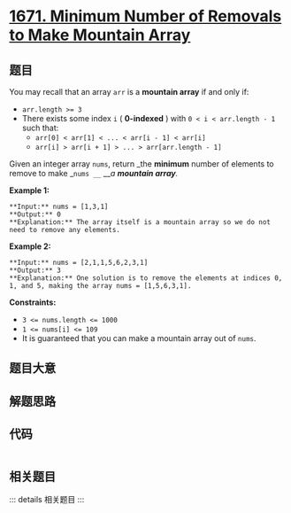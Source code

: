 # [1671. Minimum Number of Removals to Make Mountain Array](https://leetcode.com/problems/minimum-number-of-removals-to-make-mountain-array)

## 题目

You may recall that an array `arr` is a **mountain array** if and only if:

  * `arr.length >= 3`
  * There exists some index `i` ( **0-indexed** ) with `0 < i < arr.length - 1` such that: 
    * `arr[0] < arr[1] < ... < arr[i - 1] < arr[i]`
    * `arr[i] > arr[i + 1] > ... > arr[arr.length - 1]`

Given an integer array `nums`​​​, return _the **minimum** number of elements
to remove to make _`nums _​​​_` ___a **mountain array**._



**Example 1:**

    
    
    **Input:** nums = [1,3,1]
    **Output:** 0
    **Explanation:** The array itself is a mountain array so we do not need to remove any elements.
    

**Example 2:**

    
    
    **Input:** nums = [2,1,1,5,6,2,3,1]
    **Output:** 3
    **Explanation:** One solution is to remove the elements at indices 0, 1, and 5, making the array nums = [1,5,6,3,1].
    



**Constraints:**

  * `3 <= nums.length <= 1000`
  * `1 <= nums[i] <= 109`
  * It is guaranteed that you can make a mountain array out of `nums`.


## 题目大意

## 解题思路

## 代码

```javascript

```

## 相关题目

::: details 相关题目
:::
